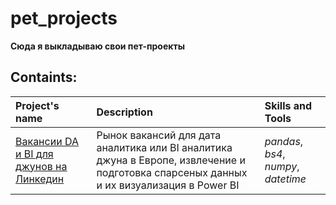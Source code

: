 # pet_projects
**Сюда я выкладываю свои пет-проекты**

## Containts:
| Project's name | Description | Skills and Tools | 
| :---------------------- | :---------------------- | :---------------------- |
| [Вакансии DA и BI для джунов на Линкедин](https://github.com/smetne/pet_projects/tree/master/linkedin) | Рынок вакансий для дата аналитика или BI аналитика джуна в Европе, извлечение и подготовка спарсеных данных и их визуализация в Power BI| *pandas*, *bs4*, *numpy*, *datetime* |# pet_projects
